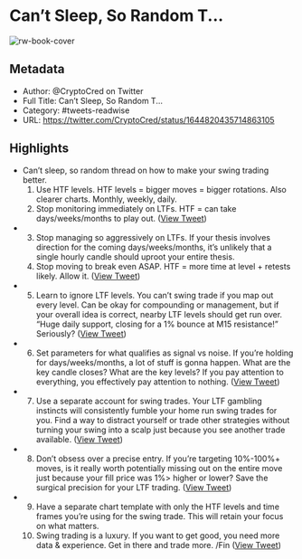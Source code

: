 # Can’t Sleep, So Random T...

![rw-book-cover](https://pbs.twimg.com/profile_images/1444398863268339717/2jQUsbjB.jpg)

## Metadata
- Author: @CryptoCred on Twitter
- Full Title: Can’t Sleep, So Random T...
- Category: #tweets-readwise
- URL: https://twitter.com/CryptoCred/status/1644820435714863105

## Highlights
- Can’t sleep, so random thread on how to make your swing trading better. 
  1. Use HTF levels. HTF levels = bigger moves = bigger rotations. Also clearer charts. Monthly, weekly, daily. 
  2. Stop monitoring immediately on LTFs. HTF = can take days/weeks/months to play out. ([View Tweet](https://twitter.com/CryptoCred/status/1644820435714863105))
- 3. Stop managing so aggressively on LTFs. If your thesis involves direction for the coming days/weeks/months, it’s unlikely that a single hourly candle should uproot your entire thesis. 
  4. Stop moving to break even ASAP. HTF = more time at level + retests likely. Allow it. ([View Tweet](https://twitter.com/CryptoCred/status/1644820446867513344))
- 5. Learn to ignore LTF levels. You can’t swing trade if you map out every level. Can be okay for compounding or management, but if your overall idea is correct, nearby LTF levels should get run over.
  “Huge daily support, closing for a 1% bounce at M15 resistance!” 
  Seriously? ([View Tweet](https://twitter.com/CryptoCred/status/1644820451707744261))
- 6. Set parameters for what qualifies as signal vs noise. If you’re holding for days/weeks/months, a lot of stuff is gonna happen. What are the key candle closes? What are the key levels? If you pay attention to everything, you effectively pay attention to nothing. ([View Tweet](https://twitter.com/CryptoCred/status/1644820459555307521))
- 7. Use a separate account for swing trades. Your LTF gambling instincts will consistently fumble your home run swing trades for you. Find a way to distract yourself or trade other strategies without turning your swing into a scalp just because you see another trade available. ([View Tweet](https://twitter.com/CryptoCred/status/1644820465209188353))
- 8. Don’t obsess over a precise entry. If you’re targeting 10%-100%+ moves, is it really worth potentially missing out on the entire move just because your fill price was 1%> higher or lower? Save the surgical precision for your LTF trading. ([View Tweet](https://twitter.com/CryptoCred/status/1644820469860773889))
- 9. Have a separate chart template with only the HTF levels and time frames you’re using for the swing trade. This will retain your focus on what matters. 
  10. Swing trading is a luxury. If you want to get good, you need more data & experience. Get in there and trade more. 
  /Fin ([View Tweet](https://twitter.com/CryptoCred/status/1644820474323513344))
